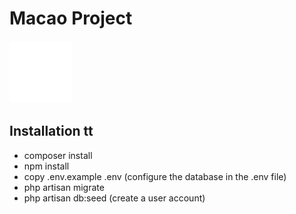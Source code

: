 # Macao Project

<img src="./public/images/avatar-placeholder.svg" height="100px">

## Installation tt

- composer install
- npm install
- copy .env.example .env (configure the database in the .env file)
- php artisan migrate
- php artisan db:seed (create a user account)
